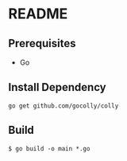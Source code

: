 # README

## Prerequisites

* Go

## Install Dependency

```
go get github.com/gocolly/colly
```

## Build

```
$ go build -o main *.go
```

